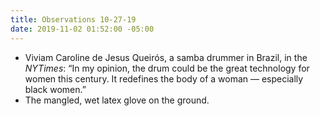 ```yaml
---
title: Observations 10-27-19
date: 2019-11-02 01:52:00 -05:00
---
```


- Viviam Caroline de Jesus Queirós, a samba drummer in Brazil, in the *NYTimes*: “In my opinion, the drum could be the great technology for women this century. It redefines the body of a woman — especially black women.”
- The mangled, wet latex glove on the ground.